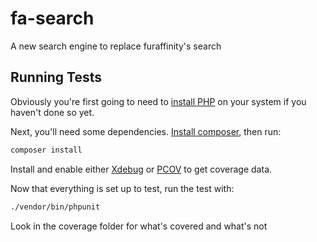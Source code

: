 # fa-search

A new search engine to replace furaffinity's search

## Running Tests

Obviously you're first going to need to [install PHP](https://www.php.net/manual/en/install.php)
on your system if you haven't done so yet.

Next, you'll need some dependencies.
[Install composer](https://getcomposer.org/doc/00-intro.md), then run:
```bash
composer install
```

Install and enable either [Xdebug](https://xdebug.org/docs/install) or [PCOV](https://github.com/krakjoe/pcov/blob/release/INSTALL.md) to get coverage data.

Now that everything is set up to test, run the test with:
```bash
./vendor/bin/phpunit
```

Look in the coverage folder for what's covered and what's not
